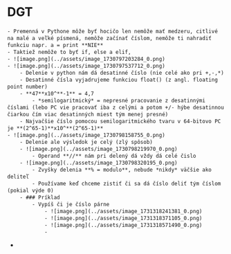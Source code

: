 # DGT
	- Premenná v Pythone môže byť hocičo len nemôže mať medzeru, citlivé na malé a veľké písmená, nemôže začínať číslom, nemôže ti nahradiť funkciu napr. a = print **NIE**
	- Taktiež nemôže to byť if, else a elif,
	- ![image.png](../assets/image_1730797203284_0.png)
	- ![image.png](../assets/image_1730797537712_0.png)
		- Delenie v python nám dá desatinné číslo (nie celé ako pri +,-,*)
		- Desatinné čísla vyjadrujeme funkciou float() (z angl. floating point number)
		- **47**x10^**-1** = 4,7
			- *semilogaritmický* = nepresné pracovanie z desatinnými číslami (lebo PC vie pracovať iba z celými a potom +/- hýbe desatinnou čiarkou čím viac desatinných miest tým menej presné)
		- Najvačšie číslo pomocou semilogaritmického tvaru v 64-bitovo PC je **(2^65-1)**x10^**(2^65-1)**
	- ![image.png](../assets/image_1730798158755_0.png)
		- Delenie ale výsledok je celý (zlý spôsob)
		- ![image.png](../assets/image_1730798219970_0.png)
			- Operand **//** nám pri delený dá vždy dá celé čislo
		- ![image.png](../assets/image_1730798320195_0.png)
			- Zvyšky delenia **% = modulo**, nebude *nikdy* väčšie ako deliteľ
			- Používame keď chceme zistiť či sa dá číslo deliť tým číslom (pokial výde 0)
		- ### Príklad
			- Vypíš či je číslo párne
				- ![image.png](../assets/image_1731318241381_0.png)
				- ![image.png](../assets/image_1731318371105_0.png)
				- ![image.png](../assets/image_1731318571490_0.png)
				-
-